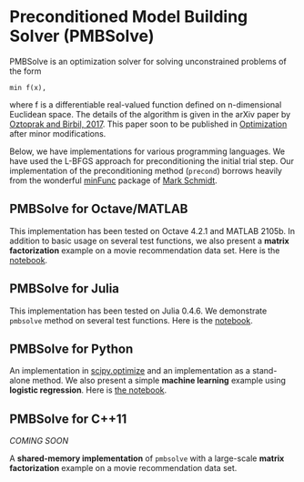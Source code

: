 # Preconditioned Model Building Solver (PMBSolve)

PMBSolve is an optimization solver for solving unconstrained problems of the form
```
min f(x),
```
where f is a differentiable real-valued function defined on n-dimensional Euclidean space.
The details of the algorithm is given in the arXiv paper by [Oztoprak and Birbil, 2017](https://arxiv.org/abs/1705.05158). This paper soon to be published in [Optimization](http://www.tandfonline.com/loi/gopt20) after minor modifications.

Below, we have implementations for various programming languages. We have used the L-BFGS approach for preconditioning the initial trial step. Our implementation of the preconditioning method (```precond```) borrows heavily from the wonderful [minFunc](http://www.cs.ubc.ca/~schmidtm/Software/minFunc.html) package of [Mark Schmidt](http://www.cs.ubc.ca/~schmidtm/).


## PMBSolve for Octave/MATLAB

This implementation has been tested on Octave 4.2.1 and MATLAB 2105b. In addition to basic usage on several test functions, we also present a **matrix factorization** example on a movie recommendation data set. Here is the [notebook](octave_matlab/PMBSolve_for_Octave_MATLAB.ipynb).

## PMBSolve for Julia

This implementation has been tested on Julia 0.4.6. We demonstrate ```pmbsolve``` method on several test functions. Here is the [notebook](julia/PMBSolve_for_Julia.ipynb).

## PMBSolve for Python

An implementation in [scipy.optimize](https://docs.scipy.org/doc/scipy/reference/optimize.html) and an implementation as a stand-alone method. We also present a simple **machine learning** example using **logistic regression**. Here is [the notebook](python/Comparison_of_PMB_and_other_optimizers_in_SciPy_with_10K_dim_Rosenbrock.ipynb).

## PMBSolve for C++11

_COMING SOON_

A **shared-memory implementation** of ```pmbsolve``` with a large-scale **matrix factorization** example on a movie recommendation data set.
